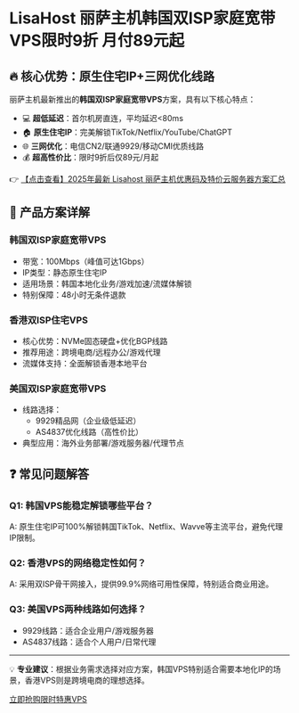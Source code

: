 # LisaHost 丽萨主机韩国双ISP家庭宽带VPS限时9折 月付89元起

## 🔥 核心优势：原生住宅IP+三网优化线路

丽萨主机最新推出的**韩国双ISP家庭宽带VPS**方案，具有以下核心特点：

- 💻 **超低延迟**：首尔机房直连，平均延迟<80ms
- 🏠 **原生住宅IP**：完美解锁TikTok/Netflix/YouTube/ChatGPT
- 🌐 **三网优化**：电信CN2/联通9929/移动CMI优质线路
- 💰 **超高性价比**：限时9折后仅89元/月起

👉 [【点击查看】2025年最新 Lisahost 丽萨主机优惠码及特价云服务器方案汇总](https://bit.ly/lisazhuji)

## 📌 产品方案详解

### 韩国双ISP家庭宽带VPS
- 带宽：100Mbps（峰值可达1Gbps）
- IP类型：静态原生住宅IP
- 适用场景：韩国本地化业务/游戏加速/流媒体解锁
- 特别保障：48小时无条件退款

### 香港双ISP住宅VPS
- 核心优势：NVMe固态硬盘+优化BGP线路
- 推荐用途：跨境电商/远程办公/游戏代理
- 流媒体支持：全面解锁香港本地平台

### 美国双ISP家庭宽带VPS
- 线路选择：
  - 9929精品网（企业级低延迟）
  - AS4837优化线路（高性价比）
- 典型应用：海外业务部署/游戏服务器/代理节点

## ❓ 常见问题解答

### Q1: 韩国VPS能稳定解锁哪些平台？
A: 原生住宅IP可100%解锁韩国TikTok、Netflix、Wavve等主流平台，避免代理IP限制。

### Q2: 香港VPS的网络稳定性如何？
A: 采用双ISP骨干网接入，提供99.9%网络可用性保障，特别适合商业用途。

### Q3: 美国VPS两种线路如何选择？
- 9929线路：适合企业用户/游戏服务器
- AS4837线路：适合个人用户/日常代理

---

💡 **专业建议**：根据业务需求选择对应方案，韩国VPS特别适合需要本地化IP的场景，香港VPS则是跨境电商的理想选择。

[立即抢购限时特惠VPS](https://bit.ly/lisazhuji)